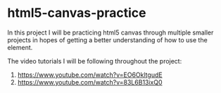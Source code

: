 # html5-canvas-practice

In this project I will be practicing html5 canvas
through multiple smaller projects in hopes of
getting a better understanding of how to use
the element.

The video tutorials I will be following
throughout the project:
1. https://www.youtube.com/watch?v=EO6OkltgudE
2. https://www.youtube.com/watch?v=83L6B13ixQ0